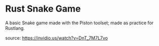 # Rust Snake Game
 A basic Snake game made with the Piston toolset; made as practice for Rustlang.

source: https://invidio.us/watch?v=DnT_7M7L7vo